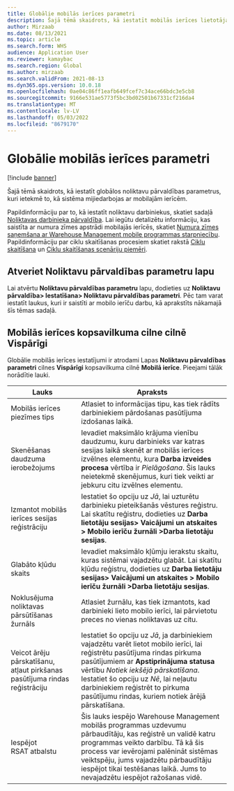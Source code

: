 ```yaml
---
title: Globālie mobilās ierīces parametri
description: Šajā tēmā skaidrots, kā iestatīt mobilās ierīces lietotāja iestatījumus Noliktavas pārvaldības parametru lapā.
author: Mirzaab
ms.date: 08/13/2021
ms.topic: article
ms.search.form: WHS
audience: Application User
ms.reviewer: kamaybac
ms.search.region: Global
ms.author: mirzaab
ms.search.validFrom: 2021-08-13
ms.dyn365.ops.version: 10.0.18
ms.openlocfilehash: 0ae04c86ff1eafb649fcef7c34ace66bdc3e5cb8
ms.sourcegitcommit: 9166e531ae5773f5bc3bd02501b67331cf216da4
ms.translationtype: MT
ms.contentlocale: lv-LV
ms.lasthandoff: 05/03/2022
ms.locfileid: "8679170"
---
```

# <a name="global-mobile-device-parameters"></a>Globālie mobilās ierīces parametri

[!include [banner](../includes/banner.md)]

Šajā tēmā skaidrots, kā iestatīt globālos noliktavu pārvaldības parametrus, kuri ietekmē to, kā sistēma mijiedarbojas ar mobilajām ierīcēm.

Papildinformāciju par to, kā iestatīt noliktavu darbiniekus, skatiet sadaļā [Noliktavas darbinieka pārvaldība](manage-warehouse-workers.md). Lai iegūtu detalizētu informāciju, kas saistīta ar numura zīmes apstrādi mobilajās ierīcēs, skatiet [Numura zīmes saņemšana ar Warehouse Management mobile programmas starpniecību](warehousing-mobile-device-app-license-plate-receiving.md). Papildinformāciju par ciklu skaitīšanas procesiem skatiet rakstā [Ciklu skaitīšana](cycle-counting.md) un [Ciklu skaitīšanas scenāriju piemēri](cycle-counting-scenarios.md).

## <a name="open-the-warehouse-management-parameters-page"></a>Atveriet Noliktavu pārvaldības parametru lapu

Lai atvērtu **Noliktavu pārvaldības parametru** lapu, dodieties uz **Noliktavu pārvaldība\> Iestatīšana\> Noliktavu pārvaldības parametri**. Pēc tam varat iestatīt laukus, kuri ir saistīti ar mobilo ierīču darbu, kā aprakstīts nākamajā šīs tēmas sadaļā.

## <a name="mobile-device-fasttab-on-the-general-tab"></a>Mobilās ierīces kopsavilkuma cilne cilnē Vispārīgi

Globālie mobilās ierīces iestatījumi ir atrodami Lapas **Noliktavu pārvaldības parametri** cilnes **Vispārīgi** kopsavilkuma cilnē **Mobilā ierīce**. Pieejami tālāk norādītie lauki.

| Lauks | Apraksts |
|---|---|
| Mobilās ierīces piezīmes tips | Atlasiet to informācijas tipu, kas tiek rādīts darbiniekiem pārdošanas pasūtījuma izdošanas laikā. |
| Skenēšanas daudzuma ierobežojums | Ievadiet maksimālo krājuma vienību daudzumu, kuru darbinieks var katras sesijas laikā skenēt ar mobilās ierīces izvēlnes elementu, kura **Darba izveides procesa** vērtība ir *Pielāgošana*. Šis lauks neietekmē skenējumus, kuri tiek veikti ar jebkuru citu izvēlnes elementu. |
| Izmantot mobilās ierīces sesijas reģistrāciju | Iestatiet šo opciju uz *Jā*, lai uzturētu darbinieku pieteikšanās vēstures reģistru. Lai skatītu reģistru, dodieties uz **Darba lietotāju sesijas\> Vaicājumi un atskaites \> Mobilo ierīču žurnāli \>Darba lietotāju sesijas**. |
| Glabāto kļūdu skaits | Ievadiet maksimālo kļūmju ierakstu skaitu, kuras sistēmai vajadzētu glabāt. Lai skatītu kļūdu reģistru, dodieties uz **Darba lietotāju sesijas\> Vaicājumi un atskaites \> Mobilo ierīču žurnāli \>Darba lietotāju sesijas**. |
| Noklusējuma noliktavas pārsūtīšanas žurnāls | Atlasiet žurnālu, kas tiek izmantots, kad darbinieki lieto mobilo ierīci, lai pārvietotu preces no vienas noliktavas uz citu. |
| Veicot ārēju pārskatīšanu, atļaut pirkšanas pasūtījuma rindas reģistrāciju | Iestatiet šo opciju uz *Jā*, ja darbiniekiem vajadzētu varēt lietot mobilo ierīci, lai reģistrētu pasūtījuma rindas pirkuma pasūtījumiem ar **Apstiprinājuma statusa** vērtību *Notiek iekšējā pārskatīšana*. Iestatiet šo opciju uz *Nē*, lai neļautu darbiniekiem reģistrēt to pirkuma pasūtījumu rindas, kuriem notiek ārējā pārskatīšana. |
| Iespējot RSAT atbalstu | Šis lauks iespējo Warehouse Management mobilās programmas uzdevumu pārbaudītāju, kas reģistrē un validē katru programmas veikto darbību. Tā kā šis process var ievērojami palēnināt sistēmas veiktspēju, jums vajadzētu pārbaudītāju iespējot tikai testēšanas laikā. Jums to nevajadzētu iespējot ražošanas vidē. |
